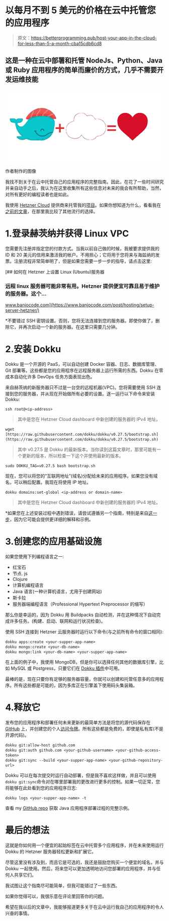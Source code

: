 # 以每月不到 5 美元的价格在云中托管您的应用程序

> 原文：<https://betterprogramming.pub/host-your-app-in-the-cloud-for-less-than-5-a-month-cba15cdb6cd8>

## 这是一种在云中部署和托管 NodeJs、Python、Java 或 Ruby 应用程序的简单而廉价的方式，几乎不需要开发运维技能

![](img/0c130c0808808049da0a6d5312e27d35.png)

作者制作的图像

我找不到关于在云中托管自己的应用程序的完整指南。因此，在花了一些时间研究并亲自动手之后，我认为在这里收集所有这些信息对未来的我会有所帮助，当然，对所有更好的编程读者也是如此。

我使用 [Hetzner Cloud](https://www.hetzner.com/cloud) 提供商来托管我的[项目](https://github.com/vladmykol/mando-chatbot)。如果你想知道为什么，看看我在[之前的文章](/aws-vs-digital-ocean-vs-hetzner-cloud-which-has-the-best-value-for-money-bd9cb3c06dee)，在那里我比较了其他流行的选择。

# 1.登录赫茨纳并获得 Linux VPC

您需要先注册并指定您的付款方式。当我以前自己做的时候，我被要求提供我的 ID 和 20 美元的信用来激活我的帐户。不用担心；它将用于您将来与海兹纳的发票。注册流程非常简单明了，但是如果您需要一步一步的指导，请点击这里:

[](https://www.banjocode.com/post/hosting/setup-server-hetzner/) [## 如何在 Hetzner 上设置 Linux (Ubuntu)服务器

### 远程 linux 服务器可能非常有用。Hetzner 提供便宜可靠且易于维护的服务器。这个…

www.banjocode.com](https://www.banjocode.com/post/hosting/setup-server-hetzner/) 

*不要错过 SSH 密钥设置。否则，您将无法连接到您的服务器。即使你做了，删除它，并再次启动一个新的服务器。在这里只需要几分钟。

# 2.安装 Dokku

Dokku 是一个开源的 PaaS，可以自动创建 Docker 容器、日志、数据库管理、Git 部署等。这些都是您的应用程序在远程服务器上运行所需的东西。Dokku 在零成本自动化许多 DevOps 任务方面表现出色。

来自赫茨纳的新服务器只不过是一台空的远程机器(VPC)。您将需要使用 SSH 连接到您的服务器，并从现在开始做所有必要的设置。逐一运行以下命令来安装 Dokku:

```
ssh root@<ip-address>
```

> 其中<ip-address>是您在 Hetzner Cloud dashboard 中新创建的服务器的 IPv4 地址。</ip-address>

```
wget [https://raw.githubusercontent.com/dokku/dokku/v0.27.5/bootstrap.sh](https://raw.githubusercontent.com/dokku/dokku/v0.27.5/bootstrap.sh)
```

> 其中 v0.27.5 是 Dokku 的最新版本。当你读到这篇文章时，那里可能有一个更新的版本，所以检查一下这个并使用最新的版本。

```
sudo DOKKU_TAG=v0.27.5 bash bootstrap.sh
```

现在，您可以将您的“互联网地址”(域名)分配给未来的应用程序。如果您没有域名，可以稍后配置。我现在将使用 IP 地址。

```
dokku domains:set-global <ip-address or domain-name>
```

> 其中<ip-address>是您在 Hetzner Cloud dashboard 中新创建的服务器的 IPv4 地址。</ip-address>

*如果您在上述安装过程中遇到错误，请尝试遵循另一个指南，特别是来自[这一步](https://medium.com/@auth0/hosting-applications-using-digitalocean-and-dokku-48ab2af1f885#:~:text=Inside%20the%20terminal%3A)，因为它可能会提供更详细的解释和示例。

# 3.创建您的应用基础设施

如果您使用下列编程语言之一:

*   红宝石
*   节点. js
*   Clojure
*   计算机编程语言
*   Java 语言(一种计算机语言，尤用于创建网站)
*   斯卡拉
*   服务器端编程语言（Professional Hypertext Preprocessor 的缩写）

那么你是幸运的，因为 Dokku 用 Buildpacks 自动检测，并在这种情况下自动完成许多任务。(构建、启动、联网和运行状况检查)。

使用 SSH 连接到 Hetzner 云服务器时运行以下命令(与之前所有命令的窗口相同):

```
dokku apps:create <your-supper-app-name>
dokku mongo:create <your-db-name>
dokku mongo:link <your-db-name> <your-supper-app-name>
```

在上面的例子中，我使用 MongoDB，但是你可以选择任何其他的数据库引擎，比如 MySQL 或 Postgress，只要它们在 [Dokku 插件](https://dokku.com/docs/community/plugins/)中可用。

最棒的是，现在只要你有足够的服务器容量，你就可以创建和托管任意多的应用程序。所有这些都是可能的，因为多库正在引擎盖下使用码头集装箱。

# 4.释放它

发布您的应用程序和部署任何未来更新的最简单方法是将您的源代码保存在 [GitHub](https://github.com/) 上，并创建您的个人[访问令牌](https://docs.github.com/en/authentication/keeping-your-account-and-data-secure/creating-a-personal-access-token#creating-a-token)。所有这些都是免费的，即使是私有库(不是开源代码)。

```
dokku git:allow-host github.com
dokku git:auth github.com <your-github-username> <your-github-access-token>
dokku git:sync --build <your-supper-app-name> <your-github-repository-url>
```

Dokku 可以在每次提交时运行自动部署，但是我不喜欢这样做，并且可以使用`dokku git:sync`命令对在哪里部署我的更改进行更多的控制。如果一切正常，您将能够在此处看到您的应用程序日志:

```
dokku logs <your-supper-app-name> -t
```

查看 my [GitHub repo](https://github.com/vladmykol/mando-chatbot) 获取 Java 应用程序部署过程的完整示例。

# 最后的想法

这就是你如何用一个便宜的起始标签在云中托管多个应用程序，并在未来使用运行 Dokku 的 Hetzner 服务器轻松更新和扩展它。

尽管这里没有涉及到，而且它是可选的，我还是鼓励您购买一个便宜的域名，并与 Dokku 一起使用。然后，将来您可以更加透明地访问您部署的应用程序，并与任何人共享它们。

我试图让这个指南尽可能简单，但我可能错过了一些东西。

如果你觉得可以，我很乐意在评论里回答你的问题。

希望在我以后的文章中，我能够报道更多关于在云中运行我自己的应用程序的令人兴奋的事情。